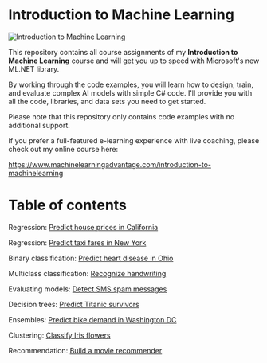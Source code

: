 # Introduction to Machine Learning

![Introduction to Machine Learning](./assets/IML.jpg)

This repository contains all course assignments of my **Introduction to Machine Learning** course and will get you up to speed with Microsoft's new ML.NET library.

By working through the code examples, you will learn how to design, train, and evaluate complex AI models with simple C# code. I'll provide you with all the code, libraries, and data sets you need to get started.

Please note that this repository only contains code examples with no additional support. 

If you prefer a full-featured e-learning experience with live coaching, please check out my online course here:

https://www.machinelearningadvantage.com/introduction-to-machinelearning


# Table of contents

Regression: [Predict house prices in California](./Regression/CaliforniaHousing)

Regression: [Predict taxi fares in New York](./Regression/TaxiFarePrediction)

Binary classification: [Predict heart disease in Ohio](./BinaryClassification/HeartDiseasePrediction)

Multiclass classification: [Recognize handwriting](./MulticlassClassification/DigitRecognition)

Evaluating models: [Detect SMS spam messages](./BinaryClassification/SpamDetection)

Decision trees: [Predict Titanic survivors](./BinaryClassification/TitanicPrediction)

Ensembles: [Predict bike demand in Washington DC](./Regression/BikeDemandPrediction)

Clustering: [Classify Iris flowers](./Clustering/IrisFlower)

Recommendation: [Build a movie recommender](./Recommendation/MovieRecommender)
